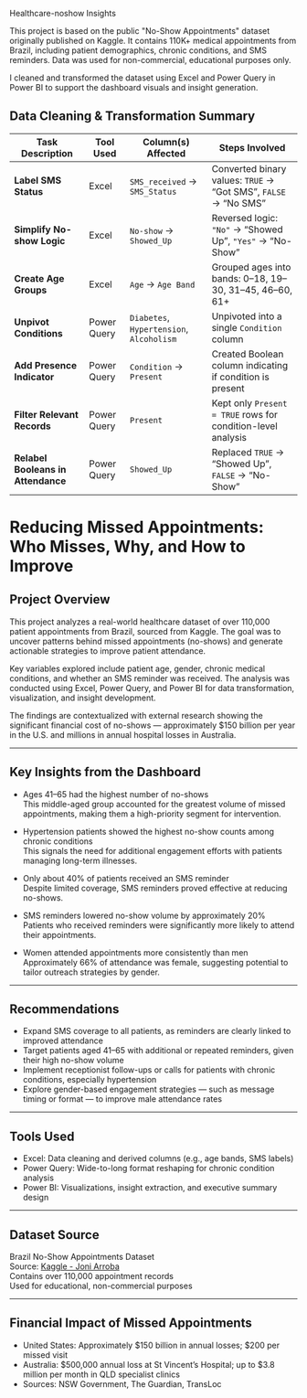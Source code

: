 Healthcare-noshow Insights 


This project is based on the public "No-Show Appointments" dataset originally published on Kaggle. 
It contains 110K+ medical appointments from Brazil, including patient demographics, chronic conditions, and SMS reminders.
Data was used for non-commercial, educational purposes only.

I cleaned and transformed the dataset using Excel and Power Query in Power BI to support the dashboard visuals and insight generation.


## Data Cleaning & Transformation Summary

| Task Description                     | Tool Used    | Column(s) Affected                    | Steps Involved                                                                 |
|-------------------------------------|--------------|----------------------------------------|--------------------------------------------------------------------------------|
| **Label SMS Status**                | Excel        | `SMS_received` → `SMS_Status`         | Converted binary values: `TRUE` → “Got SMS”, `FALSE` → “No SMS”               |
| **Simplify No-show Logic**          | Excel        | `No-show` → `Showed_Up`               | Reversed logic: `"No"` → “Showed Up”, `"Yes"` → “No-Show”                     |
| **Create Age Groups**               | Excel        | `Age` → `Age Band`                    | Grouped ages into bands: 0–18, 19–30, 31–45, 46–60, 61+                        |
| **Unpivot Conditions**              | Power Query  | `Diabetes`, `Hypertension`, `Alcoholism` | Unpivoted into a single `Condition` column                                     |
| **Add Presence Indicator**          | Power Query  | `Condition` → `Present`               | Created Boolean column indicating if condition is present                      |
| **Filter Relevant Records**         | Power Query  | `Present`                             | Kept only `Present = TRUE` rows for condition-level analysis                  |
| **Relabel Booleans in Attendance**  | Power Query  | `Showed_Up`                           | Replaced `TRUE` → “Showed Up”, `FALSE` → “No-Show”                             |


# Reducing Missed Appointments: Who Misses, Why, and How to Improve

## Project Overview

This project analyzes a real-world healthcare dataset of over 110,000 patient appointments from Brazil, sourced from Kaggle. The goal was to uncover patterns behind missed appointments (no-shows) and generate actionable strategies to improve patient attendance.

Key variables explored include patient age, gender, chronic medical conditions, and whether an SMS reminder was received. The analysis was conducted using Excel, Power Query, and Power BI for data transformation, visualization, and insight development.

The findings are contextualized with external research showing the significant financial cost of no-shows — approximately $150 billion per year in the U.S. and millions in annual hospital losses in Australia.

---

## Key Insights from the Dashboard

- Ages 41–65 had the highest number of no-shows  
  This middle-aged group accounted for the greatest volume of missed appointments, making them a high-priority segment for intervention.

- Hypertension patients showed the highest no-show counts among chronic conditions  
  This signals the need for additional engagement efforts with patients managing long-term illnesses.

- Only about 40% of patients received an SMS reminder  
  Despite limited coverage, SMS reminders proved effective at reducing no-shows.

- SMS reminders lowered no-show volume by approximately 20%  
  Patients who received reminders were significantly more likely to attend their appointments.

- Women attended appointments more consistently than men  
  Approximately 66% of attendance was female, suggesting potential to tailor outreach strategies by gender.

---

## Recommendations

- Expand SMS coverage to all patients, as reminders are clearly linked to improved attendance  
- Target patients aged 41–65 with additional or repeated reminders, given their high no-show volume  
- Implement receptionist follow-ups or calls for patients with chronic conditions, especially hypertension  
- Explore gender-based engagement strategies — such as message timing or format — to improve male attendance rates

---

## Tools Used

- Excel: Data cleaning and derived columns (e.g., age bands, SMS labels)  
- Power Query: Wide-to-long format reshaping for chronic condition analysis  
- Power BI: Visualizations, insight extraction, and executive summary design

---

## Dataset Source

Brazil No-Show Appointments Dataset  
Source: [Kaggle - Joni Arroba](https://www.kaggle.com/datasets/joniarroba/noshowappointments)  
Contains over 110,000 appointment records  
Used for educational, non-commercial purposes

---

## Financial Impact of Missed Appointments

- United States: Approximately $150 billion in annual losses; $200 per missed visit  
- Australia: $500,000 annual loss at St Vincent’s Hospital; up to $3.8 million per month in QLD specialist clinics  
- Sources: NSW Government, The Guardian, TransLoc




